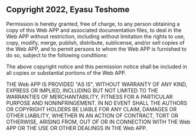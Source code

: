## Copyright 2022,  Eyasu Teshome 

Permission is hereby granted, free of charge, to any person obtaining a copy of this Web APP and associated documentation files, to deal in the Web APP without restriction, including without limitation the rights to use, copy, modify, merge, publish, distribute, sublicense, and/or sell copies of the Web APP, and to permit persons to whom the Web APP is furnished to do so, subject to the following conditions:

The above copyright notice and this permission notice shall be included in all copies or substantial portions of the Web APP.

THE Web APP IS PROVIDED "AS IS", WITHOUT WARRANTY OF ANY KIND, EXPRESS OR IMPLIED, INCLUDING BUT NOT LIMITED TO THE WARRANTIES OF MERCHANTABILITY, FITNESS FOR A PARTICULAR PURPOSE AND NONINFRINGEMENT. IN NO EVENT SHALL THE AUTHORS OR COPYRIGHT HOLDERS BE LIABLE FOR ANY CLAIM, DAMAGES OR OTHER LIABILITY, WHETHER IN AN ACTION OF CONTRACT, TORT OR OTHERWISE, ARISING FROM, OUT OF OR IN CONNECTION WITH THE Web APP OR THE USE OR OTHER DEALINGS IN THE Web APP.
